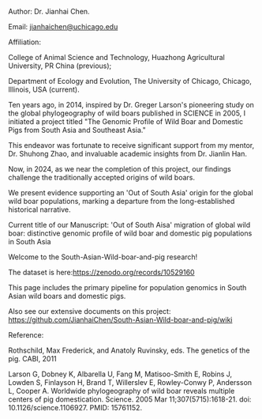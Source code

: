 Author: Dr. Jianhai Chen.

Email: jianhaichen@uchicago.edu

Affiliation:

College of Animal Science and Technology, Huazhong Agricultural University, PR China (previous);

Department of Ecology and Evolution, The University of Chicago, Chicago, Illinois, USA (current).

Ten years ago, in 2014, inspired by Dr. Greger Larson's pioneering study on the global phylogeography of wild boars published in SCIENCE in 2005, I initiated a project titled "The Genomic Profile of Wild Boar and Domestic Pigs from South Asia and Southeast Asia." 

This endeavor was fortunate to receive significant support from my mentor, Dr. Shuhong Zhao, and invaluable academic insights from Dr. Jianlin Han.

Now, in 2024, as we near the completion of this project, our findings challenge the traditionally accepted origins of wild boars.


We present evidence supporting an 'Out of South Asia' origin for the global wild boar populations, marking a departure from the long-established historical narrative.


Current title of our Manuscript: 'Out of South Aisa' migration of global wild boar: distinctive genomic profile of wild boar and domestic pig populations in South Asia

Welcome to the South-Asian-Wild-boar-and-pig research!

The dataset is here:https://zenodo.org/records/10529160



This page includes the primary pipeline for population genomics in South Asian wild boars and domestic pigs.

Also see our extensive documents on this project:
https://github.com/JianhaiChen/South-Asian-Wild-boar-and-pig/wiki

Reference:

Rothschild, Max Frederick, and Anatoly Ruvinsky, eds. The genetics of the pig. CABI, 2011


Larson G, Dobney K, Albarella U, Fang M, Matisoo-Smith E, Robins J, Lowden S, Finlayson H, Brand T, Willerslev E, Rowley-Conwy P, Andersson L, Cooper A. Worldwide phylogeography of wild boar reveals multiple centers of pig domestication. Science. 2005 Mar 11;307(5715):1618-21. doi: 10.1126/science.1106927. PMID: 15761152.
